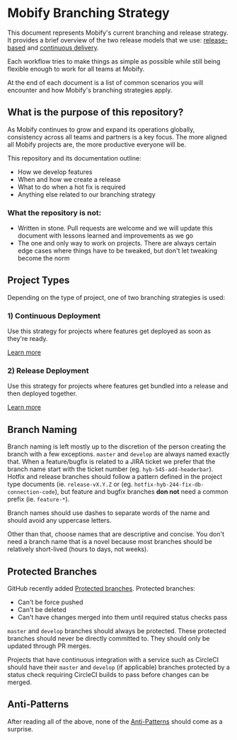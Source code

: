 # Mobify Branching Strategy

This document represents Mobify's current branching and release strategy. It provides a brief overview of the two release models that we use: [release-based](release-deployment.md) and [continuous delivery](continuous-deployment.md).

Each workflow tries to make things as simple as possible while still being flexible enough to work for all teams at Mobify.

At the end of each document is a list of common scenarios you will encounter and how Mobify's branching strategies apply.

## What is the purpose of this repository?

As Mobify continues to grow and expand its operations globally, consistency across all teams and partners is a key
focus. The more aligned all Mobify projects are, the more productive everyone will be.

This repository and its documentation outline:
* How we develop features
* When and how we create a release
* What to do when a hot fix is required
* Anything else related to our branching strategy

### What the repository is not:

* Written in stone. Pull requests are welcome and we will update this document with lessons learned and improvements as we go
* The one and only way to work on projects. There are always certain edge cases where things have to be tweaked, but don't let tweaking become the norm

## Project Types

Depending on the type of project, one of two branching strategies is used:

### 1) Continuous Deployment

Use this strategy for projects where features get deployed as soon as they're ready.

[Learn more](./continuous-deployment.md)

### 2) Release Deployment

Use this strategy for projects where features get bundled into a release and then
deployed together.

[Learn more](./release-deployment.md)

## Branch Naming

Branch naming is left mostly up to the discretion of the person creating the branch
with a few exceptions. `master` and `develop` are always named exactly that. When a
feature/bugfix is related to a JIRA ticket we prefer that the branch name start with
the ticket number (eg. `hyb-545-add-headerbar`). Hotfix and release branches should
follow a pattern defined in the project type documents (ie. `release-vX.Y.Z` or
(eg. `hotfix-hyb-244-fix-db-connection-code`), but feature and bugfix branches
**don not** need a common prefix (ie. `feature-*`).

Branch names should use dashes to separate words of the name and should avoid any
uppercase letters.

Other than that, choose names that are descriptive and concise. You don't need a branch
name that is a novel because most branches should be relatively short-lived (hours to
days, not weeks).

## Protected Branches

GitHub recently added [Protected branches](https://github.com/blog/2051-protected-branches-and-required-status-checks). Protected branches:
- Can't be force pushed
- Can't be deleted
- Can't have changes merged into them until required status checks pass

`master` and `develop` branches should always be protected. These protected branches should never be directly committed to. They should only be updated through PR merges.

Projects that have continuous integration with a service such as CircleCI should
have their `master` and `develop` (if applicable) branches protected by a status
check requiring CircleCI builds to pass before changes can be merged.

## Anti-Patterns

After reading all of the above, none of the [Anti-Patterns](antipatterns.md) should
come as a surprise.
